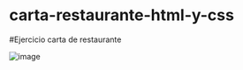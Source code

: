 # carta-restaurante-html-y-css
#Ejercicio carta de restaurante

![image](https://user-images.githubusercontent.com/28491001/134866121-70f28c68-7d72-417f-ba11-5cb8bc2864b0.png)
